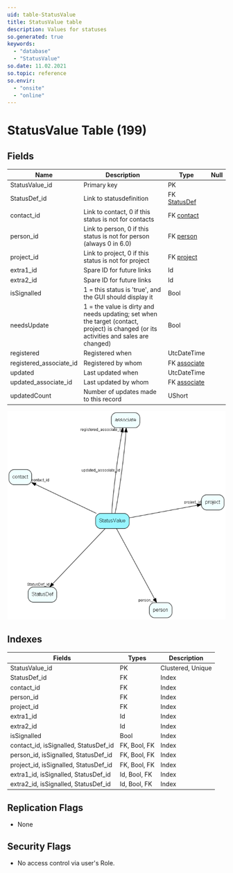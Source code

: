 ```yaml
---
uid: table-StatusValue
title: StatusValue table
description: Values for statuses
so.generated: true
keywords:
  - "database"
  - "StatusValue"
so.date: 11.02.2021
so.topic: reference
so.envir:
  - "onsite"
  - "online"
---
```


# StatusValue Table (199)

## Fields

| Name | Description | Type | Null |
|------|-------------|------|:----:|
|StatusValue\_id|Primary key|PK| |
|StatusDef\_id|Link to statusdefinition|FK [StatusDef](statusdef.md)| |
|contact\_id|Link to contact, 0 if this status is not for contacts|FK [contact](contact.md)| |
|person\_id|Link to person, 0 if this status is not for person (always 0 in 6.0)|FK [person](person.md)| |
|project\_id|Link to project, 0 if this status is not for project|FK [project](project.md)| |
|extra1\_id|Spare ID for future links|Id| |
|extra2\_id|Spare ID for future links|Id| |
|isSignalled|1 = this status is &apos;true&apos;, and the GUI should display it|Bool| |
|needsUpdate|1 = the value is dirty and needs updating; set when the target (contact, project) is changed (or its activities and sales are changed)|Bool| |
|registered|Registered when|UtcDateTime| |
|registered\_associate\_id|Registered by whom|FK [associate](associate.md)| |
|updated|Last updated when|UtcDateTime| |
|updated\_associate\_id|Last updated by whom|FK [associate](associate.md)| |
|updatedCount|Number of updates made to this record|UShort| |


![StatusValue table relationship diagram](./media/StatusValue.png)

## Indexes

| Fields | Types | Description |
|--------|-------|-------------|
|StatusValue\_id |PK |Clustered, Unique |
|StatusDef\_id |FK |Index |
|contact\_id |FK |Index |
|person\_id |FK |Index |
|project\_id |FK |Index |
|extra1\_id |Id |Index |
|extra2\_id |Id |Index |
|isSignalled |Bool |Index |
|contact\_id, isSignalled, StatusDef\_id |FK, Bool, FK |Index |
|person\_id, isSignalled, StatusDef\_id |FK, Bool, FK |Index |
|project\_id, isSignalled, StatusDef\_id |FK, Bool, FK |Index |
|extra1\_id, isSignalled, StatusDef\_id |Id, Bool, FK |Index |
|extra2\_id, isSignalled, StatusDef\_id |Id, Bool, FK |Index |

## Replication Flags

* None

## Security Flags

* No access control via user's Role.

